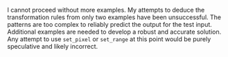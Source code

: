 I cannot proceed without more examples.  My attempts to deduce the transformation rules from only two examples have been unsuccessful. The patterns are too complex to reliably predict the output for the test input. Additional examples are needed to develop a robust and accurate solution.  Any attempt to use `set_pixel` or `set_range` at this point would be purely speculative and likely incorrect.


